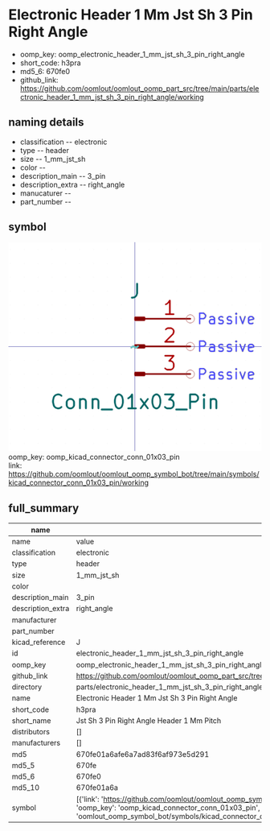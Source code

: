# Electronic Header 1 Mm Jst Sh 3 Pin Right Angle

  
* oomp_key: oomp_electronic_header_1_mm_jst_sh_3_pin_right_angle 
* short_code: h3pra
* md5_6: 670fe0  
* github_link: https://github.com/oomlout/oomlout_oomp_part_src/tree/main/parts/electronic_header_1_mm_jst_sh_3_pin_right_angle/working  
## naming details
* classification -- electronic
* type -- header
* size -- 1_mm_jst_sh
* color -- 
* description_main -- 3_pin
* description_extra -- right_angle
* manucaturer -- 
* part_number -- 



## symbol

![](symbol/0/working/working_600.png)  
oomp_key: oomp_kicad_connector_conn_01x03_pin  
link: https://github.com/oomlout/oomlout_oomp_symbol_bot/tree/main/symbols/kicad_connector_conn_01x03_pin/working  


## full_summary
| name | value | 
| --- | --- | 
| name | value | 
| classification | electronic | 
| type | header | 
| size | 1_mm_jst_sh | 
| color |  | 
| description_main | 3_pin | 
| description_extra | right_angle | 
| manufacturer |  | 
| part_number |  | 
| kicad_reference | J | 
| id | electronic_header_1_mm_jst_sh_3_pin_right_angle | 
| oomp_key | oomp_electronic_header_1_mm_jst_sh_3_pin_right_angle | 
| github_link | https://github.com/oomlout/oomlout_oomp_part_src/tree/main/parts/electronic_header_1_mm_jst_sh_3_pin_right_angle/working | 
| directory | parts/electronic_header_1_mm_jst_sh_3_pin_right_angle | 
| name | Electronic Header 1 Mm Jst Sh 3 Pin Right Angle | 
| short_code | h3pra | 
| short_name | Jst Sh 3 Pin Right Angle Header 1 Mm Pitch | 
| distributors | [] | 
| manufacturers | [] | 
| md5 | 670fe01a6afe6a7ad83f6af973e5d291 | 
| md5_5 | 670fe | 
| md5_6 | 670fe0 | 
| md5_10 | 670fe01a6a | 
| symbol | [{'link': 'https://github.com/oomlout/oomlout_oomp_symbol_bot/tree/main/symbols/kicad_connector_conn_01x03_pin', 'oomp_key': 'oomp_kicad_connector_conn_01x03_pin', 'directory': 'oomlout_oomp_symbol_bot/symbols/kicad_connector_conn_01x03_pin//working/working.kicad_sym'}] | 
